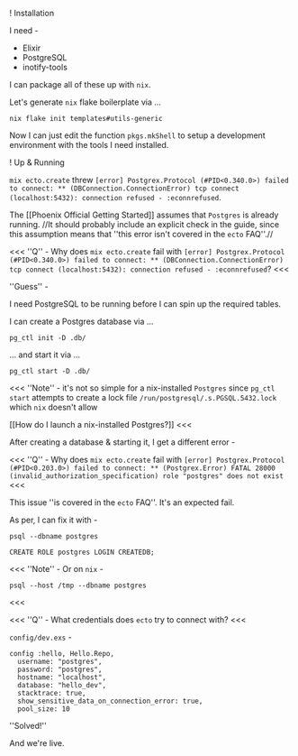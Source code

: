 ! Installation

I need -

* Elixir
* PostgreSQL
* inotify-tools

I can package all of these up with `nix`.

Let's generate `nix` flake boilerplate via ...

```
nix flake init templates#utils-generic
```

Now I can just edit the function `pkgs.mkShell` to setup a development environment with the tools I need installed.


! Up & Running

`mix ecto.create` threw `[error] Postgrex.Protocol (#PID<0.340.0>) failed to connect: ** (DBConnection.ConnectionError) tcp connect (localhost:5432): connection refused - :econnrefused`.


The [[Phoenix Official Getting Started]] assumes that `Postgres` is already running.  //It should probably include an explicit check in the guide, since this assumption means that ''this error isn't covered in the `ecto` FAQ''.//


<<<
''Q'' - Why does `mix ecto.create` fail with `[error] Postgrex.Protocol (#PID<0.340.0>) failed to connect: ** (DBConnection.ConnectionError) tcp connect (localhost:5432): connection refused - :econnrefused`?
<<<


''Guess'' -

I need PostgreSQL to be running before I can spin up the required tables.

I can create a Postgres database via ...

```
pg_ctl init -D .db/
```

... and start it via ...

```
pg_ctl start -D .db/
```

<<<
''Note'' - it's not so simple for a nix-installed `Postgres` since `pg_ctl start` attempts to create a lock file `/run/postgresql/.s.PGSQL.5432.lock` which `nix` doesn't allow

[[How do I launch a nix-installed Postgres?]]
<<<


After creating a database & starting it, I get a different error  -

<<<
''Q'' -  Why does `mix ecto.create` fail with `[error] Postgrex.Protocol (#PID<0.203.0>) failed to connect: ** (Postgrex.Error) FATAL 28000 (invalid_authorization_specification) role "postgres" does not exist`
<<<

This issue ''is covered in the `ecto` FAQ''.  It's an expected fail.

As per, I can fix it with -

```
psql --dbname postgres

CREATE ROLE postgres LOGIN CREATEDB;
```

<<<
''Note'' - Or on `nix` -

```
psql --host /tmp --dbname postgres
```
<<<



<<<
''Q'' - What credentials does `ecto` try to connect with?
<<<

`config/dev.exs` - 

```
config :hello, Hello.Repo,
  username: "postgres",
  password: "postgres",
  hostname: "localhost",
  database: "hello_dev",
  stacktrace: true,
  show_sensitive_data_on_connection_error: true,
  pool_size: 10
```

''Solved!''

And we're live.

